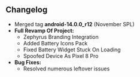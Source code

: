 ## Changelog

- Merged tag **android-14.0.0_r12** (November SPL)
- **Full Revamp Of Project:**
  - Zephyrus Branding Integration
  - Added Battery Icons Pack
  - Fixed Battery Widget Stuck On Loading
  - Spoofed Device As Pixel 8 Pro
- **Bug Fixes:**
  - Resolved numerous leftover issues

